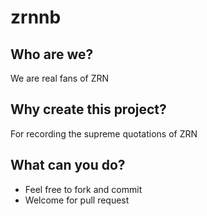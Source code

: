 # zrnnb
## Who are we?
We are real fans of ZRN
## Why create this project?
For recording the supreme quotations of ZRN
## What can you do?
- Feel free to fork and commit
- Welcome for pull request
